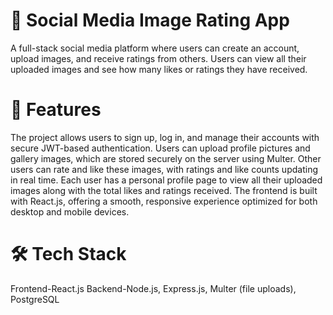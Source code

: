 # 📸 Social Media Image Rating App
A full-stack social media platform where users can create an account, upload images, and receive ratings from others. Users can view all their uploaded images and see how many likes or ratings they have received.

# 🚀 Features
The project allows users to sign up, log in, and manage their accounts with secure JWT-based authentication. Users can upload profile pictures and gallery images, which are stored securely on the server using Multer. Other users can rate and like these images, with ratings and like counts updating in real time. Each user has a personal profile page to view all their uploaded images along with the total likes and ratings received. The frontend is built with React.js, offering a smooth, responsive experience optimized for both desktop and mobile devices.

# 🛠 Tech Stack
Frontend-React.js
Backend-Node.js, Express.js, Multer (file uploads), PostgreSQL

